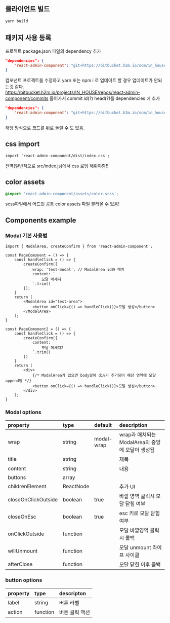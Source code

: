 ## 클라이언트 빌드
```
yarn build
```

## 패키지 사용 등록 
프로젝트 package.json 파일의 dependency 추가
```json
"dependencies": {
	"react-admin-component": "git+https://bitbucket.h2m.io/scm/in_house/react-admin-component.git"
}
```

컴포넌트 프로젝트를 수정하고 yarn 또는 npm i 로 업데이트 할 경우 업데이트가 안되는것 같다.  
https://bitbucket.h2m.io/projects/IN_HOUSE/repos/react-admin-component/commits 들어가서 commit id(?) head(?)를 dependencies 에 추가

```json
"dependencies": {
	"react-admin-component": "git+https://bitbucket.h2m.io/scm/in_house/react-admin-component.git#{commit}"
}
```
해당 방식으로 코드를 뒤로 돌릴 수 도 있음.

## css import
```tsx
import 'react-admin-component/dist/index.css';
```
전역(일반적으로 src/index.js)에서 css 로딩 해줘야함!!

## color assets
```scss
@import 'react-admin-component/assets/color.scss';
```
scss파일에서 어드민 공통 color assets 파일 불러올 수 있음!

## Components example
### Modal 기본 사용법
```tsx
import { ModalArea, createConfirm } from 'react-admin-component';

const PageComonent = () => {
	const handleClick = () => {
		createConfirm({
			wrap: 'test-modal', // ModalArea id와 매치
			content: `
				모달 메세지
			`.trim()
		});
	}
	return (
		<ModalArea id="test-area">
			<button onClick={() => handleClick()}>모달 생성</button>
		</ModalArea>
	);
}

const PageComonent2 = () => {
	const handleClick = () => {
		createConfirm({
			content: `
				모달 메세지2
			`.trim()
		})
	}
	return (
		<div>
			{/* ModalArea가 없으면 body밑에 div가 추가되어 해당 영역에 모달 append됨 */}
			<button onClick={() => handleClick()}>모달 생성</button>
		</div>
	);
}
```

### Modal options
|property|type|default|description|
|:-------|:----|:----|:---------|
|wrap|string|modal-wrap|wrap과 매치되는 ModalArea의 중앙에 모달이 생성됨|
|title|string||제목|
|content|string||내용|
|buttons|array|||
|childrenElement|ReactNode||추가 UI|
|closeOnClickOutside|boolean|true|바깥 영역 클릭시 모달 닫힘 여부|
|closeOnEsc|boolean|true|esc 키로 모달 닫힘 여부|
|onClickOutside|function||모달 바깥영역 클릭시 콜백|
|willUnmount|function||모달 unmount 라이프 사이클|
|afterClose|function||모달 닫힌 이후 콜백|


### button options
|property|type|descripton|
|:-------|:----|:---------|
|label|string|버튼 라벨|
|action|function|버튼 클릭 액션|
